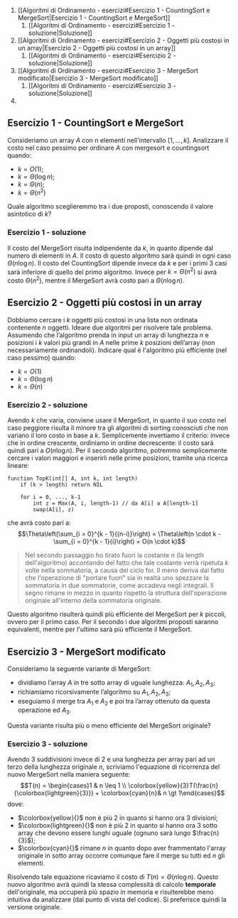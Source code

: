 1. [[Algoritmi di Ordinamento - esercizi#Esercizio 1 - CountingSort e MergeSort|Esercizio 1 - CountingSort e MergeSort]]
	1. [[Algoritmi di Ordinamento - esercizi#Esercizio 1 - soluzione|Soluzione]]
2. [[Algoritmi di Ordinamento - esercizi#Esercizio 2 - Oggetti più costosi in un array|Esercizio 2 - Oggetti più costosi in un array]]
	1. [[Algoritmi di Ordinamento - esercizi#Esercizio 2 - soluzione|Soluzione]]
3. [[Algoritmi di Ordinamento - esercizi#Esercizio 3 - MergeSort modificato|Esercizio 3 - MergeSort modificato]]
	1. [[Algoritmi di Ordinamento - esercizi#Esercizio 3 - soluzione|Soluzione]]
4. 
## Esercizio 1 - CountingSort e MergeSort
Consideriamo un array $A$ con n elementi nell'intervallo $[1, \dots, k]$.
Analizzare il costo nel caso pessimo per ordinare $A$ con $\text{mergesort}$ e $\text{countingsort}$ quando:
- $k = O(1)$;
- $k = Θ(\log{n})$;
- $k = Θ(n)$;
- $k = Θ(n^2)$

Quale algoritmo sceglieremmo tra i due proposti, conoscendo il valore asintotico di $k$?
### Esercizio 1 - soluzione
Il costo del $\text{MergeSort}$ risulta indipendente da $k$, in quanto dipende dal numero di elementi in $A$. Il costo di questo algoritmo sarà quindi in ogni caso $\Theta(n \log{n})$.
Il costo del $\text{CountingSort}$ dipende invece da $k$ e per i primi $3$ casi sarà inferiore di quello del primo algoritmo. Invece per $k = \Theta(n^2)$ si avrà costo $\Theta(n^2)$, mentre il $\text{MergeSort}$ avrà costo pari a $\Theta(n \log{n})$.
## Esercizio 2 - Oggetti più costosi in un array
Dobbiamo cercare i $k$ oggetti più costosi in una lista non ordinata contenente $n$ oggetti.
Ideare due algoritmi per risolvere tale problema.
Assumendo che l’algoritmo prenda in input un array di lunghezza $n$ e posizioni i $k$ valori più grandi in $A$ nelle prime $k$ posizioni dell’array (non necessariamente ordinandoli).
Indicare qual è l'algoritmo più efficiente (nel caso pessimo) quando:
- $k = O(1)$
- $k = \Theta(\log{n})$
- $k = \Theta(n)$
### Esercizio 2 - soluzione
Avendo $k$ che varia, conviene usare il $\text{MergeSort}$, in quanto il suo costo nel caso peggiore risulta il minore tra gli algoritmi di sorting conosciuti che non variano il loro costo in base a $k$.
Semplicemente invertiamo il criterio: invece che in ordine crescente, ordiniamo in ordine decrescente: il costo sarà quindi pari a $O(n \log{n})$.
Per il secondo algoritmo, potremmo semplicemente cercare i valori maggiori e inserirli nelle prime posizioni, tramite una ricerca lineare:
```pseudocodice
function TopK(int[] A, int k, int length)
	if (k > length) return NIL

	for i = 0, ..., k-1
		int z = Max(A, i, length-1) // da A[i] a A[length-1]
		swap(A[i], z)
```
che avrà costo pari a:
$$\Theta\left(\sum_{i = 0}^{k - 1}{(n-i)}\right) = \Theta\left(n \cdot k - \sum_{i = 0}^{k - 1}{i}\right) = O(n \cdot k)$$
> Nel secondo passaggio ho tirato fuori la costante $n$ (la $\text{length}$ dell'algoritmo) accontando del fatto che tale costante verrà ripetuta $k$ volte nella sommatoria, a causa del ciclo $\text{for}$.
> Il meno deriva dal fatto che l'operazione di "portare fuori" sia in realtà uno spezzare la sommatoria in due sommatorie, come accadeva negli integrali. Il segno rimane in mezzo in quanto rispetto la struttura dell'operazione originale all'interno della sommatoria originale.
> 

Questo algoritmo risulterà quindi più efficiente del $\text{MergeSort}$ per $k$ piccoli, ovvero per il primo caso.
Per il secondo i due algoritmi proposti saranno equivalenti, mentre per l'ultimo sarà più efficiente il $\text{MergeSort}$.
## Esercizio 3 - MergeSort modificato
Consideriamo la seguente variante di $\text{MergeSort}$:
- dividiamo l’array $A$ in tre sotto array di uguale lunghezza: $A_1, A_2, A_3$;
- richiamiamo ricorsivamente l’algoritmo su $A_1, A_2, A_3$;
- eseguiamo il $\text{merge}$ tra $A_1$ e $A_2$ e poi tra l’array ottenuto da questa operazione ed $A_3$.

Questa variante risulta più o meno efficiente del $\text{MergeSort}$ originale?
### Esercizio 3 - soluzione
Avendo $3$ suddivisioni invece di $2$ e una lunghezza per array pari ad un terzo della lunghezza originale $n$, scriviamo l'equazione di ricorrenza del nuovo $\text{MergeSort}$ nella maniera seguente:$$T(n) = \begin{cases}1 & n \leq 1 \\ \colorbox{yellow}{3}T(\frac{n}{\colorbox{lightgreen}{3}}) + \colorbox{cyan}{n}& n \gt 1\end{cases}$$dove:
- $\colorbox{yellow}{}$ non è più $2$ in quanto si hanno ora $3$ divisioni;
- $\colorbox{lightgreen}{}$ non è più $2$ in quanto si hanno ora $3$ sotto array che devono essere lunghi uguale (ognuno sarà lungo $\frac{n}{3}$);
- $\colorbox{cyan}{}$ rimane $n$ in quanto dopo aver frammentato l'array originale in sotto array occorre comunque fare il merge su tutti ed $n$ gli elementi.

Risolvendo tale equazione ricaviamo il costo di $T(n) = \Theta(n \log{n})$.
Questo nuovo algoritmo avrà quindi la stessa complessità di calcolo **temporale** dell'originale, ma occuperà più spazio in memoria e risulterebbe meno intuitiva da analizzare (dal punto di vista del codice). Si preferisce quindi la versione originale.